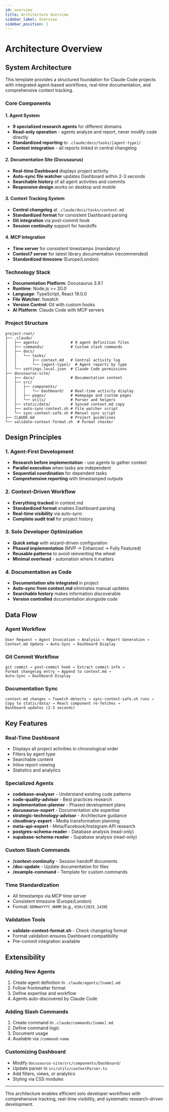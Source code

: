```yaml
---
id: overview
title: Architecture Overview
sidebar_label: Overview
sidebar_position: 1
---
```


# Architecture Overview

## System Architecture

This template provides a structured foundation for Claude Code projects with integrated agent-based workflows, real-time documentation, and comprehensive context tracking.

### Core Components

#### 1. Agent System
- **9 specialized research agents** for different domains
- **Read-only operation** - agents analyze and report, never modify code directly
- **Standardized reporting** to `.claude/docs/tasks/[agent-type]/`
- **Context integration** - all reports linked in central changelog

#### 2. Documentation Site (Docusaurus)
- **Real-time Dashboard** displays project activity
- **Auto-sync file watcher** updates Dashboard within 2-3 seconds
- **Searchable history** of all agent activities and commits
- **Responsive design** works on desktop and mobile

#### 3. Context Tracking System
- **Central changelog** at `.claude/docs/tasks/context.md`
- **Standardized format** for consistent Dashboard parsing
- **Git integration** via post-commit hook
- **Session continuity** support for handoffs

#### 4. MCP Integration
- **Time server** for consistent timestamps (mandatory)
- **Context7 server** for latest library documentation (recommended)
- **Standardized timezone** (Europe/London)

### Technology Stack

- **Documentation Platform**: Docusaurus 3.9.1
- **Runtime**: Node.js >= 20.0
- **Language**: TypeScript, React 19.0.0
- **File Watcher**: fswatch
- **Version Control**: Git with custom hooks
- **AI Platform**: Claude Code with MCP servers

### Project Structure

```
project-root/
├── .claude/
│   ├── agents/              # 9 agent definition files
│   ├── commands/            # Custom slash commands
│   ├── docs/
│   │   └── tasks/
│   │       ├── context.md   # Central activity log
│   │       └── [agent-type]/  # Agent reports by type
│   └── settings.local.json  # Claude Code permissions
├── docusaurus-site/
│   ├── docs/                # Documentation content
│   ├── src/
│   │   ├── components/
│   │   │   └── Dashboard/   # Real-time activity display
│   │   ├── pages/           # Homepage and custom pages
│   │   └── utils/           # Parser and helpers
│   ├── static/data/         # Synced context.md copy
│   ├── auto-sync-context.sh # File watcher script
│   └── sync-context-safe.sh # Manual sync script
├── CLAUDE.md                # Project guidelines
└── validate-context-format.sh  # Format checker

```

## Design Principles

### 1. Agent-First Development
- **Research before implementation** - use agents to gather context
- **Parallel execution** when tasks are independent
- **Sequential coordination** for dependent tasks
- **Comprehensive reporting** with timestamped outputs

### 2. Context-Driven Workflow
- **Everything tracked** in context.md
- **Standardized format** enables Dashboard parsing
- **Real-time visibility** via auto-sync
- **Complete audit trail** for project history

### 3. Solo Developer Optimization
- **Quick setup** with wizard-driven configuration
- **Phased implementation** (MVP → Enhanced → Fully Featured)
- **Reusable patterns** to avoid reinventing the wheel
- **Minimal overhead** - automation where it matters

### 4. Documentation as Code
- **Documentation site integrated** in project
- **Auto-sync from context.md** eliminates manual updates
- **Searchable history** makes information discoverable
- **Version controlled** documentation alongside code

## Data Flow

### Agent Workflow
```
User Request → Agent Invocation → Analysis → Report Generation →
Context.md Update → Auto-Sync → Dashboard Display
```

### Git Commit Workflow
```
git commit → post-commit hook → Extract commit info →
Format changelog entry → Append to context.md →
Auto-Sync → Dashboard Display
```

### Documentation Sync
```
context.md changes → fswatch detects → sync-context-safe.sh runs →
Copy to static/data/ → React component re-fetches →
Dashboard updates (2-3 seconds)
```

## Key Features

### Real-Time Dashboard
- Displays all project activities in chronological order
- Filters by agent type
- Searchable content
- Inline report viewing
- Statistics and analytics

### Specialized Agents
- **codebase-analyser** - Understand existing code patterns
- **code-quality-advisor** - Best practices research
- **implementation-planner** - Phased development plans
- **docusaurus-expert** - Documentation site expertise
- **strategic-technology-advisor** - Architecture guidance
- **cloudinary-expert** - Media transformation planning
- **meta-api-expert** - Meta/Facebook/Instagram API research
- **postgres-schema-reader** - Database analysis (read-only)
- **supabase-schema-reader** - Supabase analysis (read-only)

### Custom Slash Commands
- **/context-continuity** - Session handoff documents
- **/doc-update** - Update documentation for files
- **/example-command** - Template for custom commands

### Time Standardization
- All timestamps via MCP time server
- Consistent timezone (Europe/London)
- Format: `DDMmmYYYY_HHMM` (e.g., `03Oct2025_1430`)

### Validation Tools
- **validate-context-format.sh** - Check changelog format
- Format validation ensures Dashboard compatibility
- Pre-commit integration available

## Extensibility

### Adding New Agents
1. Create agent definition in `.claude/agents/[name].md`
2. Follow frontmatter format
3. Define expertise and workflow
4. Agents auto-discovered by Claude Code

### Adding Slash Commands
1. Create command in `.claude/commands/[name].md`
2. Define command logic
3. Document usage
4. Available via `/command-name`

### Customizing Dashboard
- Modify `docusaurus-site/src/components/Dashboard/`
- Update parser in `src/utils/contextParser.ts`
- Add filters, views, or analytics
- Styling via CSS modules

---

This architecture enables efficient solo developer workflows with comprehensive tracking, real-time visibility, and systematic research-driven development.
